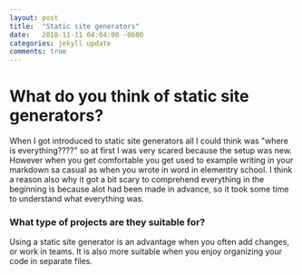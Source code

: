 ```yaml
---
layout: post
title:  "Static site generators"
date:   2018-11-11 04:04:00 -0600
categories: jekyll update
comments: true
---
```


# What do you think of static site generators?

When I got introduced to static site generators all I could think was "where is everything????" so at first I was very scared because the setup was new. However when you get comfortable you get used to example writing in your markdown sa casual as when you wrote in word in elementry school. I think a reason also why it got a bit scary to comprehend everything in the beginning is because alot had been made in advance, so it took some time to understand what everything was.

### What type of projects are they suitable for?

Using a static site generator is an advantage when you often add changes, or work in teams. It is also more suitable when you enjoy organizing your code in separate files.